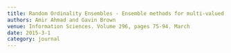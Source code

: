 ```yaml
---
title: Random Ordinality Ensembles - Ensemble methods for multi-valued categorical data
authors: Amir Ahmad and Gavin Brown
venue: Information Sciences. Volume 296, pages 75-94. March
date: 2015-3-1
category: journal
---
```

